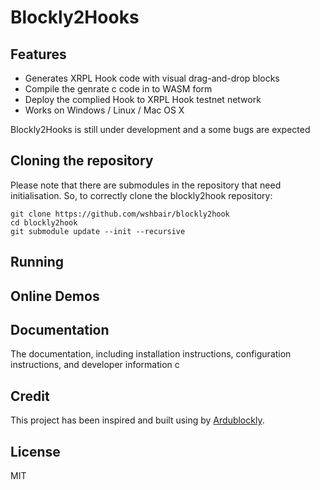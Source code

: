 # Blockly2Hooks

## Features
* Generates XRPL Hook code with visual drag-and-drop blocks
* Compile the genrate c code in to WASM form
* Deploy the complied Hook to XRPL Hook testnet network
* Works on Windows / Linux / Mac OS X

Blockly2Hooks is still under development and a some bugs are expected 

## Cloning the repository
Please note that there are submodules in the repository that need initialisation. So, to correctly clone the blockly2hook repository:

```
git clone https://github.com/wshbair/blockly2hook
cd blockly2hook
git submodule update --init --recursive
```

 

## Running



## Online Demos



## Documentation
The documentation, including installation instructions, configuration instructions, and developer information c

## Credit
This project has been inspired and built using  by [Ardublockly][1].

 


## License
MIT


[1]: https://github.com/carlosperate/ardublockly
 
